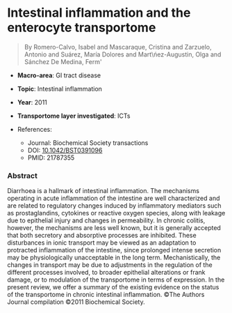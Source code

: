 # Intestinal inflammation and the enterocyte transportome

> By Romero-Calvo, Isabel and Mascaraque, Cristina and Zarzuelo, Antonio and Suárez, María Dolores and Mart\ńez-Augustin, Olga and Sánchez De Medina, Ferm\'

- **Macro-area**: GI tract disease
- **Topic**: Intestinal inflammation
- **Year**: 2011
- **Transportome layer investigated**: ICTs

- References:
  - Journal: Biochemical Society transactions
  - DOI: [10.1042/BST0391096](https://doi.org/10.1042/BST0391096)
  - PMID: 21787355

### Abstract

Diarrhoea is a hallmark of intestinal inflammation. The mechanisms operating in acute inflammation of the intestine are well characterized and are related to regulatory changes induced by inflammatory mediators such as prostaglandins, cytokines or reactive oxygen species, along with leakage due to epithelial injury and changes in permeability. In chronic colitis, however, the mechanisms are less well known, but it is generally accepted that both secretory and absorptive processes are inhibited. These disturbances in ionic transport may be viewed as an adaptation to protracted inflammation of the intestine, since prolonged intense secretion may be physiologically unacceptable in the long term. Mechanistically, the changes in transport may be due to adjustments in the regulation of the different processes involved, to broader epithelial alterations or frank damage, or to modulation of the transportome in terms of expression. In the present review, we offer a summary of the existing evidence on the status of the transportome in chronic intestinal inflammation. ©The Authors Journal compilation ©2011 Biochemical Society.
